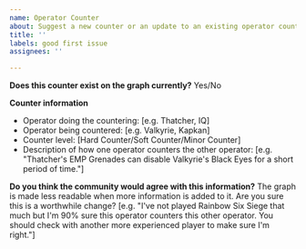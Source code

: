 ```yaml
---
name: Operator Counter
about: Suggest a new counter or an update to an existing operator counter
title: ''
labels: good first issue
assignees: ''

---
```


**Does this counter exist on the graph currently?**
Yes/No

**Counter information**
- Operator doing the countering: [e.g. Thatcher, IQ]
- Operator being countered: [e.g. Valkyrie, Kapkan]
- Counter level: [Hard Counter/Soft Counter/Minor Counter]
- Description of how one operator counters the other operator: [e.g. "Thatcher's EMP Grenades can disable Valkyrie's Black Eyes for a short period of time."]

**Do you think the community would agree with this information?**
The graph is made less readable when more information is added to it. Are you sure this is a worthwhile change? [e.g. "I've not played Rainbow Six Siege that much but I'm 90% sure this operator counters this other operator. You should check with another more experienced player to make sure I'm right."]
